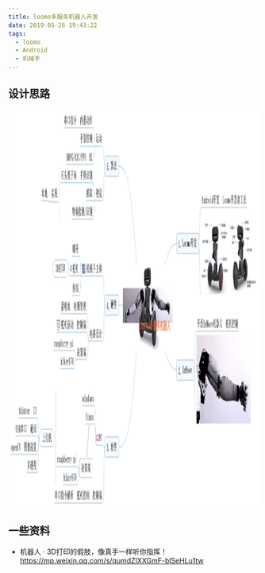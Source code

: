 ```yaml
---
title: loomo多服务机器人开发
date: 2019-05-26 19:43:22
tags:
  - loomo
  - Android
  - 机械手
---
```


## 设计思路

<div align=center>
<img alt="design" src = "loomo多服务机器人开发\设计思路-201905.png" width=1000 height=800>
</div>

## 一些资料

* 机器人 · 3D打印的假肢，像真手一样听你指挥！  
https://mp.weixin.qq.com/s/qumdZIXXGmF-blSeHLu1tw
